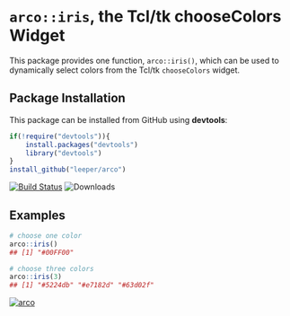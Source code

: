 # `arco::iris`, the Tcl/tk chooseColors Widget #

This package provides one function, `arco::iris()`, which can be used to dynamically select colors from the Tcl/tk `chooseColors` widget.

## Package Installation ##

This package can be installed from GitHub using **devtools**:

```R
if(!require("devtools")){
    install.packages("devtools")
    library("devtools")
}
install_github("leeper/arco")
```

[![Build Status](https://travis-ci.org/leeper/arco.png?branch=master)](https://travis-ci.org/leeper/arco)
![Downloads](http://cranlogs.r-pkg.org/badges/arco)

## Examples ##

```R
# choose one color
arco::iris()
## [1] "#00FF00"

# choose three colors
arco::iris(3)
## [1] "#5224db" "#e7182d" "#63d02f"
```

[![arco](http://i.imgur.com/8JkBCGj.png)](http://i.imgur.com/8JkBCGj.png)
